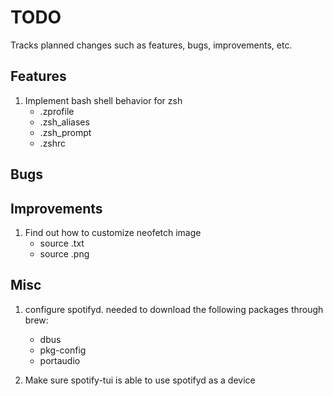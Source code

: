 # TODO

Tracks planned changes such as features, bugs, improvements, etc.

## Features

1. Implement bash shell behavior for zsh
    - .zprofile
    - .zsh\_aliases
    - .zsh\_prompt
    - .zshrc

## Bugs

## Improvements

1. Find out how to customize neofetch image
    - source .txt
    - source .png

## Misc

1. configure spotifyd. needed to download the following packages through brew:
    - dbus
    - pkg-config
    - portaudio

2. Make sure spotify-tui is able to use spotifyd as a device
